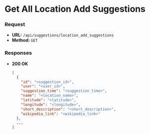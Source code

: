 # Get All Location Add Suggestions

### Request

- **URL:** `/api/suggestions/location_add_suggestions`
- **Method:** `GET`

### Responses

- **200 OK**
  ```json
  [
    {
      "id": "<suggestion_id>",
      "user": "<user_id>",
      "suggestion_time": "<suggestion_time>",
      "name": "<location_name>",
      "latitude": "<latitude>",
      "longitude": "<longitude>",
      "short_description": "<short_description>",
      "wikipedia_link": "<wikipedia_link>"
    },
    ...
  ]
  ```
